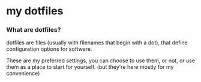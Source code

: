 # my dotfiles

### What are dotfiles?  
dotfiles are files (usually with filenames that begin with a dot), that define configuration
options for software.  

These are my preferred settings, you can choose to use them, or not, or use them as a place to
start for yourself. (but they're here mostly for my convenience)  
